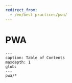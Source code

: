 ```yaml
---
redirect_from:
  - /en/best-practices/pwa/
---
```


# PWA

```{toctree}
---
caption: Table of Contents
maxdepth: 1
glob:
---
pwa/*
```

